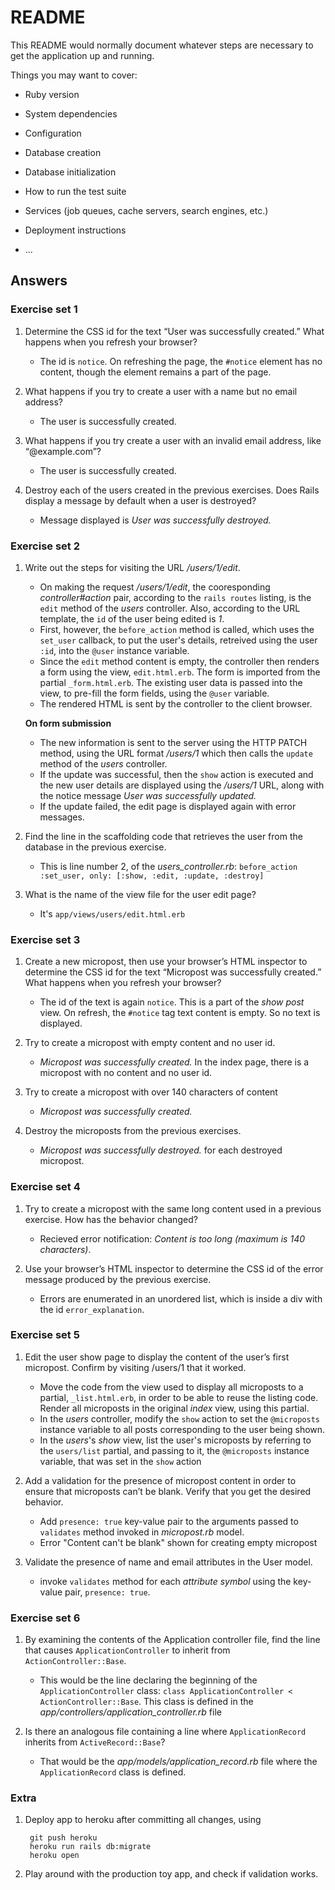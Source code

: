 # README

This README would normally document whatever steps are necessary to get the
application up and running.

Things you may want to cover:

* Ruby version

* System dependencies

* Configuration

* Database creation

* Database initialization

* How to run the test suite

* Services (job queues, cache servers, search engines, etc.)

* Deployment instructions

* ...

## Answers

### Exercise set 1

1. Determine the CSS id for the text “User was successfully created.” What happens when you refresh your browser?

    - The id is `notice`. On refreshing the page, the `#notice` element has no content, though the element remains a part of the page.

2. What happens if you try to create a user with a name but no email address?

    - The user is successfully created.

3. What happens if you try create a user with an invalid email address, like “@example.com”?

    - The user is successfully created.

4. Destroy each of the users created in the previous exercises. Does Rails display a message by default when a user is destroyed?

    - Message displayed is _User was successfully destroyed._

### Exercise set 2

1. Write out the steps for visiting the URL _/users/1/edit_.

    - On making the request _/users/1/edit_, the cooresponding _controller#action_ pair, according to the `rails routes` listing, is the `edit` method of the _users_ controller. Also, according to the URL template, the `id` of the user being edited is _1_.
    - First, however, the `before_action` method is called, which uses the `set_user` callback, to put the user's details, retreived using the user `:id`, into the `@user` instance variable. 
    - Since the `edit` method content is empty, the controller then renders a form using the view, `edit.html.erb`. The form is imported from the partial `_form.html.erb`. The existing user data is passed into the view, to pre-fill the form fields, using the `@user` variable.
    - The rendered HTML is sent by the controller to the client browser.

    **On form submission**

    - The new information is sent to the server using the HTTP PATCH method, using the URL format _/users/1_ which then calls the `update` method of the _users_ controller.
    - If the update was successful, then the `show` action is executed and the new user details are displayed using the _/users/1_ URL, along with the notice message _User was successfully updated._
    - If the update failed, the edit page is displayed again with error messages.

2. Find the line in the scaffolding code that retrieves the user from the database in the previous exercise.

    - This is line number 2, of the _users_controller.rb_: `before_action :set_user, only: [:show, :edit, :update, :destroy]`

3. What is the name of the view file for the user edit page?

    - It's `app/views/users/edit.html.erb`

### Exercise set 3

1. Create a new micropost, then use your browser’s HTML inspector to determine the CSS id for the text “Micropost was successfully created.” What happens when you refresh your browser?

    - The id of the text is again `notice`. This is a part of the _show post_ view. On refresh, the `#notice` tag text content is empty. So no text is displayed.

2. Try to create a micropost with empty content and no user id.

    - _Micropost was successfully created._ In the index page, there is a micropost with no content and no user id.

3. Try to create a micropost with over 140 characters of content

    - _Micropost was successfully created._

4. Destroy the microposts from the previous exercises.

    - _Micropost was successfully destroyed._ for each destroyed micropost.

### Exercise set 4

1. Try to create a micropost with the same long content used in a previous exercise. How has the behavior changed?

    - Recieved error notification: _Content is too long (maximum is 140 characters)_.

2. Use your browser’s HTML inspector to determine the CSS id of the error message produced by the previous exercise.

    - Errors are enumerated in an unordered list, which is inside a div with the id `error_explanation`.

### Exercise set 5

1. Edit the user show page to display the content of the user’s first micropost. Confirm by visiting /users/1 that it worked.

    - Move the code from the view used to display all microposts to a partial, `_list.html.erb`, in order to be able to reuse the listing code. Render all microposts in the original _index_ view, using this partial.
    - In the _users_ controller, modify the `show` action to set the `@microposts` instance variable to all posts corresponding to the user being shown.
    - In the _users_'s _show_ view, list the user's microposts by referring to the `users/list` partial, and passing to it, the `@microposts` instance variable, that was set in the `show` action

2. Add a validation for the presence of micropost content in order to ensure that microposts can’t be blank. Verify that you get the desired behavior.

    - Add `presence: true` key-value pair to the arguments passed to `validates` method invoked in _micropost.rb_ model.
    - Error "Content can't be blank" shown for creating empty micropost

3. Validate the presence of name and email attributes in the User model.

    - invoke `validates` method for each _attribute symbol_ using the key-value pair, `presence: true`.

### Exercise set 6

1. By examining the contents of the Application controller file, find the line that causes `ApplicationController` to inherit from `ActionController::Base`.

    - This would be the line declaring the beginning of the `ApplicationController` class: `class ApplicationController < ActionController::Base`. This class is defined in the <em>app/controllers/application_controller.rb</em> file 

2. Is there an analogous file containing a line where `ApplicationRecord` inherits from `ActiveRecord::Base`?

    - That would be the <em>app/models/application_record.rb</em> file where the `ApplicationRecord` class is defined.

### Extra

1. Deploy app to heroku after committing all changes, using

        git push heroku
        heroku run rails db:migrate
        heroku open

2. Play around with the production toy app, and check if validation works.
